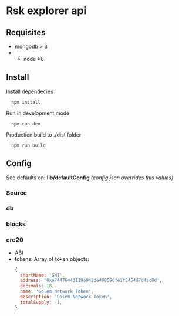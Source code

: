# Rsk explorer api

## Requisites
  - mongodb > 3
- - node >8
## Install

  Install dependecies
  ```
    npm install
  
  ```
  Run in development mode
  ```
    npm run dev
  ```
  Production build to ./dist folder
  
  ```
    npm run build
  ```
  

## Config
  
  See defaults on: **lib/defaultConfig** *(config.json overrides this values)*
  
  ### Source

  ### db 
  ### blocks
  
  ### erc20

  - ABI
  - tokens: Array of token objects:
    ``` javascript
    {
      shortName: 'GNT',
      address: '0xa74476443119a942de498590fe1f2454d7d4ac0d',
      decimals: 18,
      name: 'Golem Network Token',
      description: 'Golem Network Token',
      totalSupply: -1,
    }

